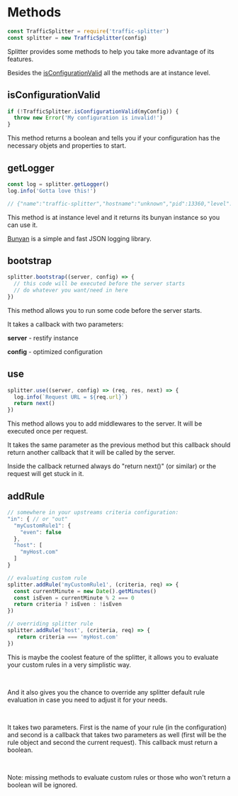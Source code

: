 # Methods

```javascript
const TrafficSplitter = require('traffic-splitter')
const splitter = new TrafficSplitter(config)
```

Splitter provides some methods to help you take more advantage of its features.

Besides the [isConfigurationValid](#isConfigurationValid) all the methods are at instance level.

## isConfigurationValid

```javascript
if (!TrafficSplitter.isConfigurationValid(myConfig)) {
  throw new Error('My configuration is invalid!')
}
```

This method returns a boolean and tells you if your configuration has the necessary objets and properties to start.

## getLogger

```javascript
const log = splitter.getLogger()
log.info('Gotta love this!')

// {"name":"traffic-splitter","hostname":"unknown","pid":13360,"level":30,"msg":"Gotta love this!","time":"2017-06-01T15:56:05.897Z","v":0}
```

This method is at instance level and it returns its bunyan instance so you can use it.

[Bunyan](https://www.npmjs.com/package/bunyan) is a simple and fast JSON logging library.

## bootstrap

```javascript
splitter.bootstrap((server, config) => {
  // this code will be executed before the server starts
  // do whatever you want/need in here
})
```

This method allows you to run some code before the server starts.

It takes a callback with two parameters:

**server** - restify instance

**config** - optimized configuration

## use

```javascript
splitter.use((server, config) => (req, res, next) => {
  log.info(`Request URL = ${req.url}`)
  return next()
})
```

This method allows you to add middlewares to the server. It will be executed once per request.

It takes the same parameter as the previous method but this callback should return another callback that it will be called by the server.

Inside the callback returned always do "return next()" (or similar) or the request will get stuck in it.

## addRule


```javascript
// somewhere in your upstreams criteria configuration:
"in": { // or "out"
  "myCustomRule1": {
    "even": false
  },
  "host": [
    "myHost.com"
  ]
}

// evaluating custom rule
splitter.addRule('myCustomRule1', (criteria, req) => {
  const currentMinute = new Date().getMinutes()
  const isEven = currentMinute % 2 === 0
  return criteria ? isEven : !isEven
})

// overriding splitter rule
splitter.addRule('host', (criteria, req) => {
   return criteria === 'myHost.com'
})
```

This is maybe the coolest feature of the splitter, it allows you to evaluate your custom rules in a very simplistic way.

<br>

And it also gives you the chance to override any splitter default rule evaluation in case you need to adjust it for your needs.

<br>

It takes two parameters. First is the name of your rule (in the configuration) and second is a callback that takes two parameters as well (first will be the rule object and second the current request). This callback must return a boolean. 

<br>

Note: missing methods to evaluate custom rules or those who won't return a boolean will be ignored.
